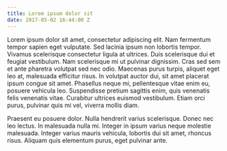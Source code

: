 ```yaml
---
title: Lorem ipsum dolor sit
date: 2017-05-02 16:44:00 Z
---
```


Lorem ipsum dolor sit amet, consectetur adipiscing elit. Nam fermentum tempor sapien eget vulputate. Sed lacinia ipsum non lobortis tempor. Vivamus scelerisque consectetur ligula at ultrices. Duis scelerisque dui et feugiat vestibulum. Nam scelerisque mi ut pulvinar dignissim. Cras sed sem et ante pharetra volutpat sed nec odio. Maecenas purus turpis, aliquet eget leo at, malesuada efficitur risus. In volutpat auctor dui, sit amet placerat ipsum congue sit amet. Phasellus neque mi, pellentesque vitae enim eu, posuere vehicula leo. Suspendisse pretium sagittis enim, quis venenatis felis venenatis vitae. Curabitur ultrices euismod vestibulum. Etiam orci purus, pulvinar quis mi vel, viverra mollis diam.

Praesent eu posuere dolor. Nulla hendrerit varius scelerisque. Donec nec leo lectus. In malesuada nulla mi. Integer in ipsum varius neque molestie malesuada. Integer varius mauris vehicula, lobortis dui sit amet, rhoncus risus. Aliquam quis elementum purus, eget pulvinar ante.